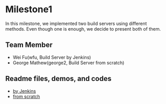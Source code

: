 # Milestone1
In this milestone, we implemented two build servers using different methods. Even though one is enough, we decide to present
both of them.

## Team Member
* Wei Fu(wfu, Build Server by Jenkins)
* George Mathew(george2, Build Server from scratch)

## Readme files, demos, and codes
* [by Jenkins](https://github.com/DevOps2016Fall/Milestone1/tree/master/Jenkins)
* [from scratch ]()
